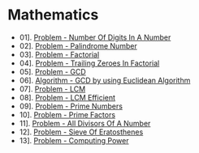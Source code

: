 # Mathematics

- 01]. [Problem - Number Of Digits In A Number](https://github.com/mr-vicky/DSA/blob/main/01%5D.%20Mathematics/01_NumberOfDigitsInANumber.cpp)
- 02]. [Problem - Palindrome Number](https://github.com/mr-vicky/DSA/blob/main/01%5D.%20Mathematics/02_PalindromeNumber.cpp)
- 03]. [Problem - Factorial](https://github.com/mr-vicky/DSA/blob/main/01%5D.%20Mathematics/03_Factorial.cpp)
- 04]. [Problem - Trailing Zeroes In Factorial](https://github.com/mr-vicky/DSA/blob/main/01%5D.%20Mathematics/04_TrailingZeroesInFactorial.cpp)
- 05]. [Problem - GCD](https://github.com/mr-vicky/DSA/blob/main/01%5D.%20Mathematics/05_GCD.cpp)
- 06]. [Algorithm - GCD  by using Euclidean Algorithm](https://github.com/mr-vicky/DSA/blob/main/01%5D.%20Mathematics/06_GCD_EuclideanAlgorithm.cpp)
- 07]. [Problem - LCM](https://github.com/mr-vicky/DSA/blob/main/01%5D.%20Mathematics/07_LCM.cpp)
- 08]. [Problem - LCM Efficient](https://github.com/mr-vicky/DSA/blob/main/01%5D.%20Mathematics/08_LCM_Efficient.cpp)
- 09]. [Problem - Prime Numbers](https://github.com/mr-vicky/DSA/blob/main/01%5D.%20Mathematics/09_PrimeNumbers.cpp)
- 10]. [Problem - Prime Factors](https://github.com/mr-vicky/DSA/blob/main/01%5D.%20Mathematics/10_PrimeFactors.cpp)
- 11]. [Problem - All Divisors Of A Number](https://github.com/mr-vicky/DSA/blob/main/01%5D.%20Mathematics/11_AllDivisorsOfANumber.cpp)
- 12]. [Problem - Sieve Of Eratosthenes](https://github.com/mr-vicky/DSA/blob/main/01%5D.%20Mathematics/12_SieveOfEratosthenes.cpp)
- 13]. [Problem - Computing Power](https://github.com/mr-vicky/DSA/blob/main/01%5D.%20Mathematics/13_ComputingPower.cpp)
